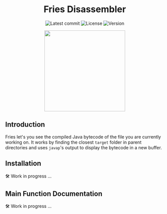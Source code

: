 <div align="center">
  
# Fries Disassembler  

![Latest commit](https://img.shields.io/github/last-commit/tomas-ramos21/Fries/main?style=flat)
![License](https://img.shields.io/github/license/tomas-ramos21/Fries?color=purple)
![Version](https://img.shields.io/github/manifest-json/v/tomas-ramos21/Fries?color=purple)

<img src="https://i.imgur.com/DLwf6Qe.png" width="256" height="256">

</div>

## Introduction
Fries let's you see the compiled Java bytecode of the file you are currently working on. It works by finding the closest `target` folder in parent directories and uses `javap`'s output to display the bytecode in a new buffer.

## Installation
🛠 Work in progress ...

## Main Function Documentation
🛠 Work in progress ...
